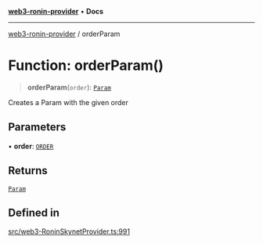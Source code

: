 [**web3-ronin-provider**](../README.md) • **Docs**

***

[web3-ronin-provider](../globals.md) / orderParam

# Function: orderParam()

> **orderParam**(`order`): [`Param`](../classes/Param.md)

Creates a Param with the given order

## Parameters

• **order**: [`ORDER`](../enumerations/ORDER.md)

## Returns

[`Param`](../classes/Param.md)

## Defined in

[src/web3-RoninSkynetProvider.ts:991](https://github.com/chuacw/web3-ronin-provider/blob/5e9462adf1edb8f1f7982dc5f4e5bd7094a4d6eb/src/web3-RoninSkynetProvider.ts#L991)
